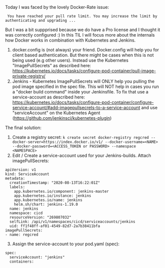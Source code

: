 Today I was faced by the lovely Docker-Rate issue:

```
 You have reached your pull rate limit. You may increase the limit by authenticating and upgrading ... 
```

But I was a bit suppprised because we do have a Pro license and I thought it was correctly configured :) 
In this TIL I will focus more about the internals how Docker works in combination with Kubernetes and Jenkins.

1. docker.config is (not always) your friend. Docker.config will help you for client based authentication. But there might be cases when this is not being used (e.g other users). Instead use the Kubernetes "ImagePullSecrets" as described here: https://kubernetes.io/docs/tasks/configure-pod-container/pull-image-private-registry/
2. Jenkins - Kubernetes ImagePullSecrets will ONLY help you pulling the pod image specified in the spec file. This will NOT help in cases you run a "docker build command" inside your Jenkinsfile. To fix that use a service-account as described here: https://kubernetes.io/docs/tasks/configure-pod-container/configure-service-account/#add-imagepullsecrets-to-a-service-account and use "serviceAccount" on the Kubernetes Agent (https://github.com/jenkinsci/kubernetes-plugin)

The final solution:

1. Create a registry secret: ```k create secret docker-registry regcred --docker-server=https://index.docker.io/v1/ --docker-username=<NAME> --docker-password=<ACCESS_TOKEN or PASSWORD> --namespace <NAMESPACE>```
2. Edit / Create a service-account used for your Jenkins-builds. Attach imagePullSecrets: 
```
apiVersion: v1
kind: ServiceAccount
metadata:
  creationTimestamp: "2020-08-13T16:22:01Z"
  labels:
    app.kubernetes.io/component: jenkins-master
    app.kubernetes.io/instance: jenkins
    app.kubernetes.io/name: jenkins
    helm.sh/chart: jenkins-1.19.0
  name: jenkins
  namespace: cicd
  resourceVersion: "269807032"
  selfLink: /api/v1/namespaces/cicd/serviceaccounts/jenkins
  uid: ff1f48ff-af01-4549-82d7-2a7b38411bfa
imagePullSecrets:
- name: regcred
```
3. Assign the service-account to your pod.yaml (spec):
```
spec:
  serviceAccount: "jenkins"
  containers:
```
